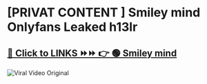 
 # [PRIVAT CONTENT ] Smiley mind Onlyfans Leaked h13lr

## <h2><a href="https://clipsfans.com/Smiley_mind&ref=git">🔗 Click to LINKS ⏩⏩ 👉 🟢 Smiley mind </a></h2>

<a href="https://clipsfans.com/Smiley_mind&ref=git" rel="nofollow" data-target="animated-image.originalLink"><img src="https://i.ibb.co.com/xMMVF88/686577567.gif" alt="Viral Video Original" style="max-width: 100%; display: inline-block;" data-target="animated-image.originalImage"></a>

